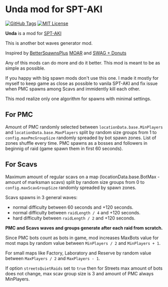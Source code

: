 # Unda mod for SPT-AKI

[![GitHub Tags](https://img.shields.io/github/v/tag/barlog-m/SPT-AKI-Unda?color=0298c3&label=version&style=flat-square)](https://github.com/barlog-m/SPT-AKI-Unda/tags)
[![MIT License](https://img.shields.io/badge/license-MIT-0298c3.svg?style=flat-square)](https://opensource.org/licenses/MIT)

**Unda** is a mod for [SPT-AKI](https://www.sp-tarkov.com/)

This is another bot waves generator mod.

Inspired by [BetterSpawnsPlus](https://hub.sp-tarkov.com/files/file/1002-betterspawnsplus/) [MOAR](https://hub.sp-tarkov.com/files/file/1059-moar-bots-spawning-difficulty/) and [SWAG + Donuts](https://hub.sp-tarkov.com/files/file/878-swag-donuts-dynamic-spawn-waves-and-custom-spawn-points/)

Any of this mods can do more and do it better.
This mod is meant to be as simple as possible.

If you happy with big spawn mods don't use this one. I made it mostly for myself to keep game as close as possible to vanila SPT-AKI and fix issue when PMC spawns among Scavs and immidently kill each other.

This mod realize only one algorithm for spawns with minimal settings.

## For PMC

Amount of PMC randomly selected between `locationData.base.MinPlayers` and `locationData.base.MaxPlayers` split by random size groups from 1 to `config.maxPmcGroupSize` randomly spreaded by bot spawn zones. List of zones shuffle every time. PMC spawns as a bosses and followers in beginnig of raid (game spawn them in first 60 seconds).

## For Scavs

Maximum amount of regular scavs on a map (locationData.base.BotMax - amount of marksman scavs) split by random size groups from 0 to `config.maxScavGroupSize` randomly spreaded by spawn zones.

Scavs spawns in 3 general waves:

- normal difficulty between 60 seconds and +120 seconds.
- normal difficulty between `raidLength / 4` and +120 seconds.
- hard difficulty between `raidLength / 2` and +120 seconds.

**PMC and Scavs waves and groups generate after each raid from scratch.**

Since PMC bots count as bots in game, mod increases MaxBots value for most maps by random value between `MinPlayers / 2` and `MinPlayers + 1`.

For small maps like Factory, Laboratory and Reserve by random value between `MaxPlayers / 2` and `MaxPlayers - 1`.

If option `streetsQuietRaids` set to `true` then for Streets max amount of bots does not change, max scav group size is 3 and amount of PMC always MinPlayers.
